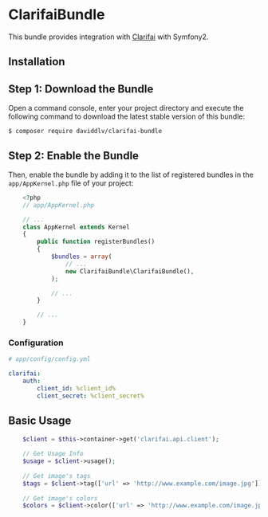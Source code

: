 ClarifaiBundle
==============

This bundle provides integration with [Clarifai](https://www.clarifai.com) with Symfony2.

Installation
------------

Step 1: Download the Bundle
---------------------------

Open a command console, enter your project directory and execute the
following command to download the latest stable version of this bundle:

    $ composer require daviddlv/clarifai-bundle

Step 2: Enable the Bundle
-------------------------

Then, enable the bundle by adding it to the list of registered bundles
in the ``app/AppKernel.php`` file of your project:

``` php
    <?php
    // app/AppKernel.php

    // ...
    class AppKernel extends Kernel
    {
        public function registerBundles()
        {
            $bundles = array(
                // ...
                new ClarifaiBundle\ClarifaiBundle(),
            );

            // ...
        }

        // ...
    }
```
### Configuration

``` yaml
# app/config/config.yml

clarifai:
    auth:
        client_id: %client_id%
        client_secret: %client_secret%
```
## Basic Usage

``` php
    $client = $this->container->get('clarifai.api.client');
    
    // Get Usage Info
    $usage = $client->usage();
    
    // Get image's tags
    $tags = $client->tag(['url' => 'http://www.example.com/image.jpg']);
    
    // Get image's colors
    $colors = $client->color(['url' => 'http://www.example.com/image.jpg']);
```
